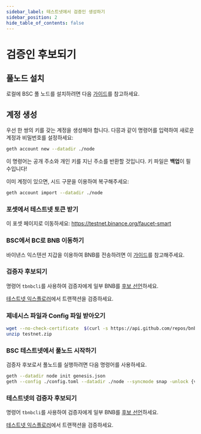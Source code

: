 ```yaml
---
sidebar_label: 테스트넷에서 검증인 생성하기
sidebar_position: 2
hide_table_of_contents: false
---
```


# 검증인 후보되기

## 풀노드 설치

로컬에 BSC 풀 노드를 설치하려면 다음 [가이드](fullnode.md)를 참고하세요.

## 계정 생성

우선 한 쌍의 키를 갖는 계정을 생성해야 합니다. 다믕과 같이 명령어를 입력하여 새로운 계정과 비밀번호를 설정하세요:
```bash
geth account new --datadir ./node
```

이 명령어는 공개 주소와 개인 키를 지닌 주소를 반환할 것입니다. 키 파일은 **백업**이 필수입니다!

이미 계정이 있으면, 시드 구문을 이용하여 복구해주세요:

```bash
geth account import --datadir ./node
```

### 포셋에서 테스트넷 토큰 받기

이 포셋 페이지로 이동하세요: <https://testnet.binance.org/faucet-smart>

### BSC에서 BC로 BNB 이동하기

바이낸스 익스텐션 지갑을 이용하여 BNB를 전송하려면 이 [가이드](https://docs.bnbchain.org/docs/binance#transfer-testnet-bnb-from-bsc-to-bc)를 참고해주세요.


### 검증자 후보되기

명령어 `tbnbcli`를 사용하여 검증자에게 일부 BNB를 [후보 선언](../stake/cli-commands.md)하세요.

[테스트넷 익스플로러](https://testnet-explorer.binance.org/)에서 트랜잭션을 검증하세요.

### 제네시스 파일과 Config 파일 받아오기
```bash
wget --no-check-certificate  $(curl -s https://api.github.com/repos/bnb-chain/bsc/releases/latest |grep browser_ |grep testnet |cut -d\" -f4)
unzip testnet.zip
```

### BSC 테스트넷에서 풀노드 시작하기

검증자 후보로서 풀노드를 실행하려면 다음 명령어를 사용하세요.

```bash
geth --datadir node init genesis.json
geth --config ./config.toml --datadir ./node --syncmode snap -unlock {validator-address} --mine --allow-insecure-unlock 
```

### 테스트넷의 검증자 후보되기

명령어 `tbnbcli`를 사용하여 검증자에게 일부 BNB를 [후보 선언](../stake/cli-commands.md)하세요.

[테스트넷 익스플로러](https://testnet-explorer.binance.org/)에서 트랜잭션을 검증하세요.